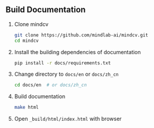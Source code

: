 ## Build Documentation

1. Clone mindcv

   ```bash
   git clone https://github.com/mindlab-ai/mindcv.git
   cd mindcv
   ```

2. Install the building dependencies of documentation

   ```bash
   pip install -r docs/requirements.txt
   ```

3. Change directory to `docs/en` or `docs/zh_cn`

   ```bash
   cd docs/en  # or docs/zh_cn
   ```

4. Build documentation

   ```bash
   make html
   ```

5. Open `_build/html/index.html` with browser
